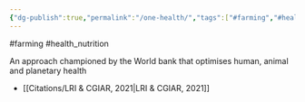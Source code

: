 ```yaml
---
{"dg-publish":true,"permalink":"/one-health/","tags":["#farming","#health_nutrition"],"created":"2025-10-23T17:42:43.660+01:00","updated":"2025-10-23T18:06:08.673+01:00"}
---
```


#farming #health_nutrition

An approach championed by the World bank that optimises human, animal and planetary health

- [[Citations/LRI & CGIAR, 2021\|LRI & CGIAR, 2021]]